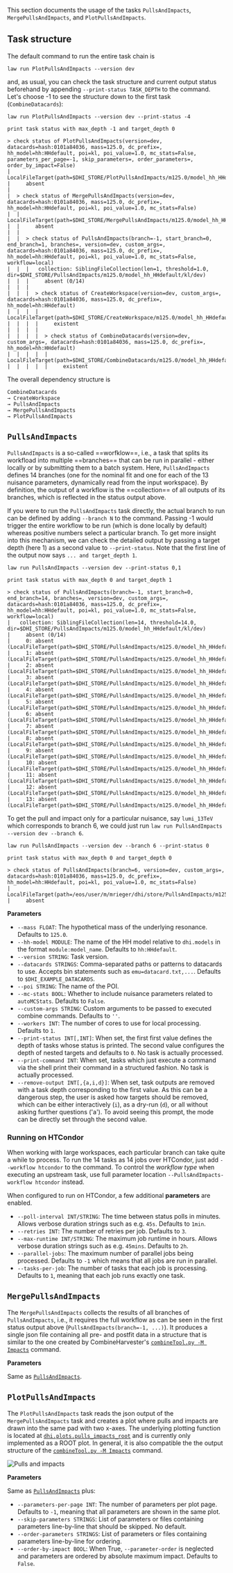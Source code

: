 This section documents the usage of the tasks `PullsAndImpacts`, `MergePullsAndImpacts`, and `PlotPullsAndImpacts`.


## Task structure

The default command to run the entire task chain is

```shell hl_lines="1"
law run PlotPullsAndImpacts --version dev
```

and, as usual, you can check the task structure and current output status beforehand by appending `--print-status TASK_DEPTH` to the command. Let's choose -1 to see the structure down to the first task (`CombineDatacards`):

```shell hl_lines="1"
law run PlotPullsAndImpacts --version dev --print-status -4

print task status with max_depth -1 and target_depth 0

> check status of PlotPullsAndImpacts(version=dev, datacards=hash:0101a84036, mass=125.0, dc_prefix=, hh_model=hh:HHdefault, poi=kl, poi_value=1.0, mc_stats=False, parameters_per_page=-1, skip_parameters=, order_parameters=, order_by_impact=False)
|   LocalFileTarget(path=$DHI_STORE/PlotPullsAndImpacts/m125.0/model_hh_HHdefault/kl/dev/pulls_impacts__kl.pdf)
|     absent
|
|  > check status of MergePullsAndImpacts(version=dev, datacards=hash:0101a84036, mass=125.0, dc_prefix=, hh_model=hh:HHdefault, poi=kl, poi_value=1.0, mc_stats=False)
|  |   LocalFileTarget(path=$DHI_STORE/MergePullsAndImpacts/m125.0/model_hh_HHdefault/kl/dev/pulls_impacts__kl.json)
|  |     absent
|  |
|  |  > check status of PullsAndImpacts(branch=-1, start_branch=0, end_branch=1, branches=, version=dev, custom_args=, datacards=hash:0101a84036, mass=125.0, dc_prefix=, hh_model=hh:HHdefault, poi=kl, poi_value=1.0, mc_stats=False, workflow=local)
|  |  |   collection: SiblingFileCollection(len=1, threshold=1.0, dir=$DHI_STORE/PullsAndImpacts/m125.0/model_hh_HHdefault/kl/dev)
|  |  |     absent (0/14)
|  |  |
|  |  |  > check status of CreateWorkspace(version=dev, custom_args=, datacards=hash:0101a84036, mass=125.0, dc_prefix=, hh_model=hh:HHdefault)
|  |  |  |   LocalFileTarget(path=$DHI_STORE/CreateWorkspace/m125.0/model_hh_HHdefault/dev/workspace.root)
|  |  |  |     existent
|  |  |  |
|  |  |  |  > check status of CombineDatacards(version=dev, custom_args=, datacards=hash:0101a84036, mass=125.0, dc_prefix=, hh_model=hh:HHdefault)
|  |  |  |  |   LocalFileTarget(path=$DHI_STORE/CombineDatacards/m125.0/model_hh_HHdefault/dev/datacard.txt)
|  |  |  |  |     existent
```

The overall dependency structure is

```
CombineDatacards
→ CreateWorkspace
→ PullsAndImpacts
→ MergePullsAndImpacts
→ PlotPullsAndImpacts
```


## `PullsAndImpacts`

`PullsAndImpacts` is a so-called ==worfklow==, i.e., a task that splits its workfload into multiple ==branches== that can be run in parallel - either locally or by submitting them to a batch system.
Here, `PullsAndImpacts` defines 14 branches (one for the nominal fit and one for each of the 13 nuisance parameters, dynamically read from the input workspace).
By definition, the output of a workflow is the ==collection== of all outputs of its branches, which is reflected in the status output above.

If you were to run the `PullsAndImpacts` task directly, the actual branch to run can be defined by adding `--branch N` to the command.
Passing -1 would trigger the entire workflow to be run (which is done locally by default) whereas positive numbers select a particular branch.
To get more insight into this mechanism, we can check the detailed output by passing a target depth (here 1) as a second value to `--print-status`. Note that the first line of the output now says `... and target_depth 1`.

```shell hl_lines="1"
law run PullsAndImpacts --version dev --print-status 0,1

print task status with max_depth 0 and target_depth 1

> check status of PullsAndImpacts(branch=-1, start_branch=0, end_branch=14, branches=, version=dev, custom_args=, datacards=hash:0101a84036, mass=125.0, dc_prefix=, hh_model=hh:HHdefault, poi=kl, poi_value=1.0, mc_stats=False, workflow=local)
|   collection: SiblingFileCollection(len=14, threshold=14.0, dir=$DHI_STORE/PullsAndImpacts/m125.0/model_hh_HHdefault/kl/dev)
|     absent (0/14)
|     0: absent (LocalFileTarget(path=$DHI_STORE/PullsAndImpacts/m125.0/model_hh_HHdefault/kl/dev/fit__kl__nominal.root))
|     1: absent (LocalFileTarget(path=$DHI_STORE/PullsAndImpacts/m125.0/model_hh_HHdefault/kl/dev/fit__kl__electron_id_loose_ptlt20.root))
|     2: absent (LocalFileTarget(path=$DHI_STORE/PullsAndImpacts/m125.0/model_hh_HHdefault/kl/dev/fit__kl__electron_id_tight.root))
|     3: absent (LocalFileTarget(path=$DHI_STORE/PullsAndImpacts/m125.0/model_hh_HHdefault/kl/dev/fit__kl__electron_iso_loose_01.root))
|     4: absent (LocalFileTarget(path=$DHI_STORE/PullsAndImpacts/m125.0/model_hh_HHdefault/kl/dev/fit__kl__electron_iso_loose_02.root))
|     5: absent (LocalFileTarget(path=$DHI_STORE/PullsAndImpacts/m125.0/model_hh_HHdefault/kl/dev/fit__kl__l1_ecal_prefiring.root))
|     6: absent (LocalFileTarget(path=$DHI_STORE/PullsAndImpacts/m125.0/model_hh_HHdefault/kl/dev/fit__kl__lumi_13TeV.root))
|     7: absent (LocalFileTarget(path=$DHI_STORE/PullsAndImpacts/m125.0/model_hh_HHdefault/kl/dev/fit__kl__muon_id_tight.root))
|     8: absent (LocalFileTarget(path=$DHI_STORE/PullsAndImpacts/m125.0/model_hh_HHdefault/kl/dev/fit__kl__muon_idiso_loose.root))
|     9: absent (LocalFileTarget(path=$DHI_STORE/PullsAndImpacts/m125.0/model_hh_HHdefault/kl/dev/fit__kl__r.root))
|     10: absent (LocalFileTarget(path=$DHI_STORE/PullsAndImpacts/m125.0/model_hh_HHdefault/kl/dev/fit__kl__top_pT_reweighting.root))
|     11: absent (LocalFileTarget(path=$DHI_STORE/PullsAndImpacts/m125.0/model_hh_HHdefault/kl/dev/fit__kl__trigger_ee_sf.root))
|     12: absent (LocalFileTarget(path=$DHI_STORE/PullsAndImpacts/m125.0/model_hh_HHdefault/kl/dev/fit__kl__trigger_emu_sf.root))
|     13: absent (LocalFileTarget(path=$DHI_STORE/PullsAndImpacts/m125.0/model_hh_HHdefault/kl/dev/fit__kl__trigger_mumu_sf.root))
```

To get the pull and impact only for a particular nuisance, say `lumi_13TeV` which corresponds to branch 6, we could just run `law run PullsAndImpacts --version dev --branch 6`.

```shell hl_lines="1"
law run PullsAndImpacts --version dev --branch 6 --print-status 0

print task status with max_depth 0 and target_depth 0

> check status of PullsAndImpacts(branch=6, version=dev, custom_args=, datacards=hash:0101a84036, mass=125.0, dc_prefix=, hh_model=hh:HHdefault, poi=kl, poi_value=1.0, mc_stats=False)
|   LocalFileTarget(path=/eos/user/m/mrieger/dhi/store/PullsAndImpacts/m125.0/model_hh_HHdefault/kl/dev/fit__kl__lumi_13TeV.root)
|     absent
```

**Parameters**

- `--mass FLOAT`: The hypothetical mass of the underlying resonance. Defaults to `125.0`.
- `--hh-model MODULE`: The name of the HH model relative to `dhi.models` in the format `module:model_name`. Defaults to `hh:HHdefault`.
- `--version STRING`: Task version.
- `--datacards STRINGS`: Comma-separated paths or patterns to datacards to use. Accepts bin statements such as `emu=datacard.txt,...`. Defaults to `$DHI_EXAMPLE_DATACARDS`.
- `--poi STRING`: The name of the POI.
- `--mc-stats BOOL`: Whether to include nuisance parameters related to `autoMCStats`. Defaults to `False`.
- `--custom-args STRING`: Custom arguments to be passed to executed combine commands. Defaults to `''`.
- `--workers INT`: The number of cores to use for local processing. Defaults to `1`.
- `--print-status INT[,INT]`: When set, the first first value defines the depth of tasks whose status is printed. The second value configures the depth of nested targets and defaults to `0`. No task is actually processed.
- `--print-command INT`: When set, tasks which just execute a command via the shell print their command in a structured fashion. No task is actually processed.
- `--remove-output INT[,{a,i,d}]`: When set, task outputs are removed with a task depth corresponding to the first value. As this can be a dangerous step, the user is asked how targets should be removed, which can be either interactively (`i`), as a dry-run (`d`), or all without asking further questions ('a'). To avoid seeing this prompt, the mode can be directly set through the second value.


### Running on HTCondor

When working with large workspaces, each particular branch can take quite a while to process.
To run the 14 tasks as 14 jobs over HTCondor, just add `--workflow htcondor` to the command.
To control the *workflow type* when executing an upstream task, use full parameter location `--PullsAndImpacts-workflow htcondor` instead.

When configured to run on HTCondor, a few additional **parameters** are enabled.

- `--poll-interval INT/STRING`: The time between status polls in minutes. Allows verbose duration strings such as e.g. `45s`. Defaults to `1min`.
- `--retries INT`: The number of retries per job. Defaults to `3`.
- `--max-runtime INT/STRING`: The maximum job runtime in hours. Allows verbose duration strings such as e.g. `45mins`. Defaults to `2h`.
- `--parallel-jobs`: The maximum number of parallel jobs being processed. Defaults to `-1` which means that all jobs are run in parallel.
- `--tasks-per-job`: The number of tasks that each job is processing. Defaults to `1`, meaning that each job runs exactly one task.


## `MergePullsAndImpacts`

The `MergePullsAndImpacts` collects the results of all branches of `PullsAndImpacts`, i.e., it requires the full workflow as can be seen in the first status output above (`PullsAndImpacts(branch=-1, ...)`).
It produces a single json file containing all pre- and postfit data in a structure that is similar to the one created by CombineHarvester's [`combineTool.py -M Impacts`](https://cms-analysis.github.io/HiggsAnalysis-CombinedLimit/part3/nonstandard/#nuisance-parameter-impacts) command.

**Parameters**

Same as [`PullsAndImpacts`](#pullsandimpacts).


## `PlotPullsAndImpacts`

The `PlotPullsAndImpacts` task reads the json output of the `MergePullsAndImpacts` task and creates a plot where pulls and impacts are drawn into the same pad with two x-axes.
The underlying plotting function is located at [`dhi.plots.pulls_impacts_root`](https://gitlab.cern.ch/hh/tools/inference/-/blob/master/dhi/plots/pulls_impacts_root.py) and is currently only implemented as a ROOT plot.
In general, it is also compatible the the output structure of the [`combineTool.py -M Impacts`](https://cms-analysis.github.io/HiggsAnalysis-CombinedLimit/part3/nonstandard/#nuisance-parameter-impacts) command.

![Pulls and impacts](../images/pulls_impacts__kl.png)

**Parameters**

Same as [`PullsAndImpacts`](#pullsandimpacts) plus:

- `--parameters-per-page INT`: The number of parameters per plot page. Defaults to `-1`, meaning that all parameters are shown in the same plot.
- `--skip-parameters STRINGS`: List of parameters or files containing parameters line-by-line that should be skipped. No default.
- `--order-parameters STRINGS`: List of parameters or files containing parameters line-by-line for ordering.
- `--order-by-impact BOOL`: When True, `--parameter-order` is neglected and parameters are ordered by absolute maximum impact. Defaults to `False`.
